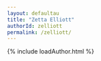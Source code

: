```yaml
---
layout: defaultau
title: "Zetta Elliott"
authorId: zelliott
permalink: /zelliott/
---
```

{% include loadAuthor.html %}
<script>
    $(document).ready(function(){
        showAuthorBio('{{ page.authorId }}');
   });
</script>